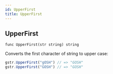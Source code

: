 ```yaml
---
id: UpperFirst
title: UpperFirst
---
```



## UpperFirst
`func UpperFirst(str string) string`

Converts the first character of string to upper case:

```js
gstr.UpperFirst("gOSH") // => "GOSH"
gstr.UpperFirst("GOSH") // => "GOSH"
```
